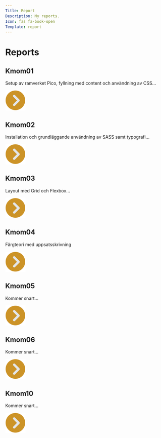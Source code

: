```yaml
---
Title: Report
Description: My reports.
Icon: fas fa-book-open
Template: report
---
```


Reports
========

<div class="kmom-box">
    <div class="box-header">
        <h2>Kmom01</h2>
    </div>
    <div class="box-main">
        <p>Setup av ramverket Pico, fyllning med content och användning av CSS...</p>
    </div>
    <div class="box-footer">
        <a href="report/kmom01"><img src="assets/img/arrow.png"></button></a>
    </div>
</div>

<div class="kmom-box">
    <div class="box-header">
        <h2>Kmom02</h2>
    </div>
    <div class="box-main">
    <p>Installation och grundläggande användning av SASS samt typografi...</p>
    </div>
    <div class="box-footer">
        <a href="report/kmom02"><img src="assets/img/arrow.png"></button></a>    </div>
</div>

<div class="kmom-box">
    <div class="box-header">
        <h2>Kmom03</h2>
    </div>
    <div class="box-main">
        <p>Layout med Grid och Flexbox...</p>
    </div>
    <div class="box-footer">
        <a href="report/kmom03"><img src="assets/img/arrow.png"></button></a>
    </div>
</div>

<div class="kmom-box">
    <div class="box-header">
        <h2>Kmom04</h2>
    </div>
    <div class="box-main">
        <p>Färgteori med uppsatsskrivning</p>
    </div>
    <div class="box-footer">
        <a href="report/kmom04"><img src="assets/img/arrow.png"></button></a>
    </div>
</div>

<div class="kmom-box">
    <div class="box-header">
        <h2>Kmom05</h2>
    </div>
    <div class="box-main">
        <p>Kommer snart...</p>
    </div>
    <div class="box-footer">
        <a href="report/kmom05"><img src="assets/img/arrow.png"></button></a>
    </div>
</div>

<div class="kmom-box">
    <div class="box-header">
        <h2>Kmom06</h2>
    </div>
    <div class="box-main">
        <p>Kommer snart...</p>
    </div>
    <div class="box-footer">
        <a href="report/kmom06"><img src="assets/img/arrow.png"></button></a>
    </div>
</div>

<div class="kmom-box project">
    <div class="box-header">
        <h2>Kmom10</h2>
    </div>
    <div class="box-main">
        <p>Kommer snart...</p>
    </div>
    <div class="box-footer">
        <a href="report/kmom10"><img src="assets/img/arrow.png"></button></a>
    </div>
</div>
